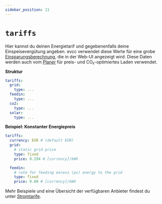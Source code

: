 ```yaml
---
sidebar_position: 11
---
```


# `tariffs`

Hier kannst du deinen Energietarif und gegebenenfalls deine Einspeisevergütung angeben.
evcc verwendet diese Werte für eine grobe [Einsparungsberechnung](/docs/faq#ersparnisberechnung), die in der Web-UI angezeigt wird.
Diese Daten werden auch vom [Planer](/docs/features/plans) für preis- und CO₂-optimiertes Laden verwendet.

**Struktur**

```yaml
tariffs:
  grid:
    type: ...
  feedin:
    type: ...
  co2:
    type: ...
  solar:
    type: ...
```

**Beispiel: Konstanter Energiepreis**

```yaml
tariffs:
  currency: EUR # (default EUR)
  grid:
    # static grid price
    type: fixed
    price: 0.294 # [currency]/kWh

  feedin:
    # rate for feeding excess (pv) energy to the grid
    type: fixed
    price: 0.08 # [currency]/kWh
```

Mehr Beispiele und eine Übersicht der verfügbaren Anbieter findest du unter [Stromtarife](/docs/tariffs).
